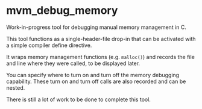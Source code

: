 # mvm_debug_memory
Work-in-progress tool for debugging manual memory management in C. 

This tool functions as a single-header-file drop-in that can be activated with a simple compiler define directive. 

It wraps memory management functions (e.g. `malloc()`) and records the file and line where they were called, to be displayed later.

You can specify where to turn on and turn off the memory debugging capability. These turn on and turn off calls are also recorded and can be nested. 

There is still a lot of work to be done to complete this tool. 
